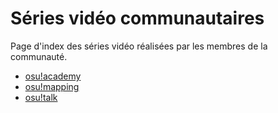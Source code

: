# Séries vidéo communautaires

Page d'index des séries vidéo réalisées par les membres de la communauté.

- [osu!academy](/wiki/Community/Video_series/osu!academy)
- [osu!mapping](/wiki/Community/Video_series/osu!mapping)
- [osu!talk](/wiki/Community/Video_series/osu!talk)
